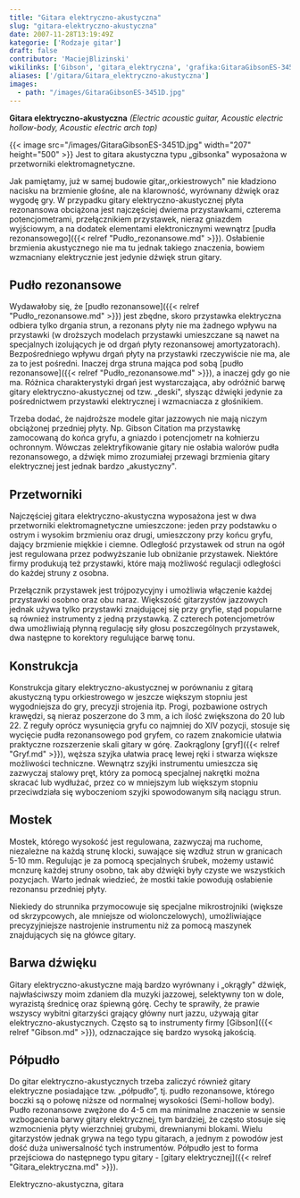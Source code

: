 ```yaml
---
title: "Gitara elektryczno-akustyczna"
slug: "gitara-elektryczno-akustyczna"
date: 2007-11-28T13:19:49Z
kategorie: ['Rodzaje gitar']
draft: false
contributor: 'MaciejBlizinski'
wikilinks: ['Gibson', 'gitara_elektryczna', 'grafika:GitaraGibsonES-3451D.jpg', 'gryf', 'przetworniki_elektromagnetyczne', 'przystawka', 'pud%C5%82o_rezonansowe', 'pud%C5%82o_rezonansowe', 'pud%C5%82o_rezonansowe']
aliases: ['/gitara/Gitara_elektryczno-akustyczna']
images:
  - path: "/images/GitaraGibsonES-3451D.jpg"
---
```

**Gitara elektryczno-akustyczna**
*(Electric acoustic guitar, Acoustic electric hollow-body, Acoustic
electric arch top)*

{{< image src="/images/GitaraGibsonES-3451D.jpg" width="207" height="500" >}} Jest to gitara
akustyczna typu „gibsonka" wyposażona w przetworniki elektromagnetyczne.

Jak pamiętamy, już w samej budowie gitar,,orkiestrowych" nie kładziono
nacisku na brzmienie głośne, ale na klarowność, wyrównany dźwięk oraz
wygodę gry. W przypadku gitary elektryczno-akustycznej płyta rezonansowa
obciążona jest najczęściej dwiema przystawkami, czterema
potencjometrami, przełącznikiem przystawek, nieraz gniazdem wyjściowym,
a na dodatek elementami elektronicznymi wewnątrz [pudła
rezonansowego]({{< relref "Pudło_rezonansowe.md" >}}). Osłabienie brzmienia
akustycznego nie ma tu jednak takiego znaczenia, bowiem wzmacniany
elektrycznie jest jedynie dźwięk strun gitary.

## Pudło rezonansowe

Wydawałoby się, że [pudło rezonansowe]({{< relref "Pudło_rezonansowe.md" >}})
jest zbędne, skoro przystawka<!-- link nie odnosił się do niczego: 'Gitara elektryczno-akustyczna' (PosixPath('Gitara_elektryczno-akustyczna.md')) links to 'przystawka' (PosixPath('/no/path/exists')) and that does not exist --> elektryczna
odbiera tylko drgania strun, a rezonans płyty nie ma żadnego wpływu na
przystawki (w droższych modelach przystawki umieszczane są nawet na
specjalnych izolujących je od drgań płyty rezonansowej amortyzatorach).
Bezpośredniego wpływu drgań płyty na przystawki rzeczywiście nie ma, ale
za to jest pośredni. Inaczej drga struna mająca pod sobą [pudło
rezonansowe]({{< relref "Pudło_rezonansowe.md" >}}), a inaczej gdy go nie ma.
Różnica charakterystyki drgań jest wystarczająca, aby odróżnić barwę
gitary elektryczno-akustycznej od tzw. „deski", słysząc dźwięki jedynie
za pośrednictwem przystawki elektrycznej i wzmacniacza z głośnikiem.

Trzeba dodać, że najdroższe modele gitar jazzowych nie mają niczym
obciążonej przedniej płyty. Np. Gibson Citation ma przystawkę
zamocowaną do końca gryfu, a gniazdo i potencjometr na kołnierzu
ochronnym. Wówczas zelektryfikowanie gitary nie osłabia walorów pudła
rezonansowego, a dźwięk mimo zrozumiałej przewagi brzmienia gitary
elektrycznej jest jednak bardzo „akustyczny".

## Przetworniki

Najczęściej gitara elektryczno-akustyczna wyposażona jest w dwa
przetworniki
elektromagnetyczne<!-- link nie odnosił się do niczego: 'Gitara elektryczno-akustyczna' (PosixPath('Gitara_elektryczno-akustyczna.md')) links to 'przetworniki_elektromagnetyczne' (PosixPath('/no/path/exists')) and that does not exist -->
umieszczone: jeden przy podstawku o ostrym i wysokim brzmieniu oraz
drugi, umieszczony przy końcu gryfu, dający brzmienie miękkie i ciemne.
Odległość przystawek od strun na ogół jest regulowana przez podwyższanie
lub obniżanie przystawek. Niektóre firmy produkują też przystawki, które
mają możliwość regulacji odległości do każdej struny z osobna.

Przełącznik przystawek jest trójpozycyjny i umożliwia włączenie każdej
przystawki osobno oraz obu naraz. Większość gitarzystów jazzowych jednak
używa tylko przystawki znajdującej się przy gryfie, stąd popularne są
również instrumenty z jedną przystawką. Z czterech potencjometrów dwa
umożliwiają płynną regulację siły głosu poszczególnych przystawek, dwa
następne to korektory regulujące barwę tonu.

## Konstrukcja

Konstrukcja gitary elektryczno-akustycznej w porównaniu z gitarą
akustyczną typu orkiestrowego w jeszcze większym stopniu jest
wygodniejsza do gry, precyzji strojenia itp. Progi, pozbawione ostrych
krawędzi, są nieraz poszerzone do 3 mm, a ich ilość zwiększona do 20 lub
22. Z reguły oprócz wysunięcia gryfu co najmniej do XIV pozycji, stosuje
się wycięcie pudła rezonansowego pod gryfem, co razem znakomicie ułatwia
praktyczne rozszerzenie skali gitary w górę. Zaokrąglony
[gryf]({{< relref "Gryf.md" >}}), węższa szyjka ułatwia pracę lewej ręki i
stwarza większe możliwości techniczne. Wewnątrz szyjki instrumentu
umieszcza się zazwyczaj stalowy pręt, który za pomocą specjalnej
nakrętki można skracać lub wydłużać, przez co w mniejszym lub większym
stopniu przeciwdziała się wyboczeniom szyjki spowodowanym siłą naciągu
strun.

## Mostek

Mostek, którego wysokość jest regulowana, zazwyczaj ma ruchome,
niezależne na każdą strunę klocki, suwające się wzdłuż strun w
granicach 5-10 mm. Regulując je za pomocą specjalnych śrubek, możemy
ustawić mcnzurę każdej struny osobno, tak aby dźwięki były czyste we
wszystkich pozycjach. Warto jednak wiedzieć, że mostki takie powodują
osłabienie rezonansu przedniej płyty.

Niekiedy do strunnika przymocowuje się specjalne mikrostrojniki (większe
od skrzypcowych, ale mniejsze od wiolonczelowych), umożliwiające
precyzyjniejsze nastrojenie instrumentu niż za pomocą maszynek
znajdujących się na główce gitary.

## Barwa dźwięku

Gitary elektryczno-akustyczne mają bardzo wyrównany i „okrągły" dźwięk,
najwłaściwszy moim zdaniem dla muzyki jazzowej, selektywny ton w dole,
wyrazistą średnicę oraz śpiewną górę. Cechy te sprawiły, że prawie
wszyscy wybitni gitarzyści grający główny nurt jazzu, używają gitar
elektryczno-akustycznych. Często są to instrumenty firmy
[Gibson]({{< relref "Gibson.md" >}}), odznaczające się bardzo wysoką jakością.

## Półpudło

Do gitar elektryczno-akustycznych trzeba zaliczyć również gitary
elektryczne posiadające tzw. „półpudło”, tj. pudło rezonansowe, którego
boczki są o połowę niższe od normalnej wysokości (Semi-hollow body).
Pudło rezonansowe zwężone do 4-5 cm ma minimalne znaczenie w sensie
wzbogacenia barwy gitary elektrycznej, tym bardziej, że często stosuje
się wzmocnienia płyty wierzchniej grubymi, drewnianymi blokami. Wielu
gitarzystów jednak grywa na tego typu gitarach, a jednym z powodów jest
dość duża uniwersalność tych instrumentów. Półpudło jest to forma
przejściowa do następnego typu gitary - [gitary
elektrycznej]({{< relref "Gitara_elektryczna.md" >}}).

Elektryczno-akustyczna, gitara<!-- link nie odnosił się do niczego: 'Gitara elektryczno-akustyczna' (PosixPath('Gitara_elektryczno-akustyczna.md')) links to 'kategoria:rodzaje_gitar' (PosixPath('/no/path/exists')) and that does not exist -->
